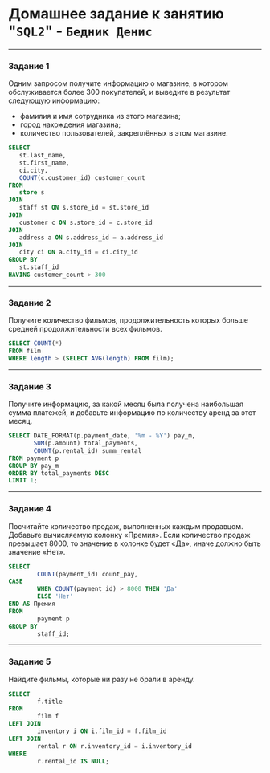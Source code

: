# Домашнее задание к занятию "`SQL2`" - `Бедник Денис`


---

### Задание 1

Одним запросом получите информацию о магазине, в котором обслуживается более 300 покупателей, и выведите в результат следующую информацию:
- фамилия и имя сотрудника из этого магазина;
- город нахождения магазина;
- количество пользователей, закреплённых в этом магазине.

```sql
SELECT 
   st.last_name, 
   st.first_name, 
   ci.city,
   COUNT(c.customer_id) customer_count
FROM 
   store s 
JOIN
   staff st ON s.store_id = st.store_id
JOIN 
   customer c ON s.store_id = c.store_id
JOIN 
   address a ON s.address_id = a.address_id
JOIN 
   city ci ON a.city_id = ci.city_id
GROUP BY 
   st.staff_id
HAVING customer_count > 300 
```


---

### Задание 2

Получите количество фильмов, продолжительность которых больше средней продолжительности всех фильмов.

```sql
SELECT COUNT(*)
FROM film
WHERE length > (SELECT AVG(length) FROM film);
```

---

### Задание 3

Получите информацию, за какой месяц была получена наибольшая сумма платежей, и добавьте информацию по количеству аренд за этот месяц.

```sql
SELECT DATE_FORMAT(p.payment_date, '%m - %Y') pay_m, 
       SUM(p.amount) total_payments,
       COUNT(p.rental_id) summ_rental
FROM payment p
GROUP BY pay_m
ORDER BY total_payments DESC
LIMIT 1;
```


--- 

### Задание 4

Посчитайте количество продаж, выполненных каждым продавцом. Добавьте вычисляемую колонку «Премия». Если количество продаж превышает 8000, то значение в колонке будет «Да», иначе должно быть значение «Нет».

```sql
SELECT 
		COUNT(payment_id) count_pay,
CASE
		WHEN COUNT(payment_id) > 8000 THEN 'Да'
		ELSE 'Нет'
END AS Премия
FROM
		payment p
GROUP BY 
		staff_id;
```      

---


### Задание 5

Найдите фильмы, которые ни разу не брали в аренду.

```sql
SELECT 
		f.title
FROM 
		film f
LEFT JOIN 
		inventory i ON i.film_id = f.film_id
LEFT JOIN 
		rental r ON r.inventory_id = i.inventory_id
WHERE 
		r.rental_id IS NULL;
```